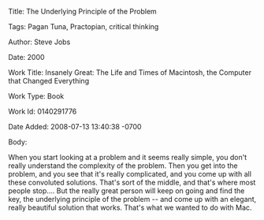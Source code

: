 Title:  The Underlying Principle of the Problem

Tags:   Pagan Tuna, Practopian, critical thinking

Author: Steve Jobs

Date:   2000

Work Title: Insanely Great: The Life and Times of Macintosh, the Computer that Changed Everything

Work Type: Book

Work Id: 0140291776

Date Added: 2008-07-13 13:40:38 -0700

Body: 

When you start looking at a problem and it seems really simple, you don't really understand the complexity of the problem. Then you get into the problem, and you see that it's really complicated, and you come up with all these convoluted solutions. That's sort of the middle, and that's where most people stop.... But the really great person will keep on going and find the key, the underlying principle of the problem -- and come up with an elegant, really beautiful solution that works. That's what we wanted to do with Mac.

